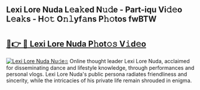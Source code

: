 ## Lexi Lore Nuda L𝚎a𝚔ed N𝚞𝚍e - Part-iqu Vi𝚍𝚎o L𝚎a𝚔s - H𝚘𝚝 O𝚗𝚕yf𝚊ns P𝚑𝚘tos fwBTW

# <h2><a href="http://kf2vdy0.oniu.top/?m=Lexi+Lore+Nuda">🔗👉 🔴 Lexi Lore Nuda P𝚑ot𝚘𝚜 V𝚒d𝚎o</a></h2>

[![Lexi Lore Nuda Nu𝚍e𝚜](https://i.imgur.com/0qMVB7G.gif)](http://kf2vdy0.oniu.top/?m=Lexi+Lore+Nuda)
Online thought leader Lexi Lore Nuda, acclaimed for disseminating dance and lifestyle knowledge, through performances and personal vlogs. Lexi Lore Nuda's public persona radiates friendliness and sincerity, while the intricacies of his private life remain shrouded in enigma.  
